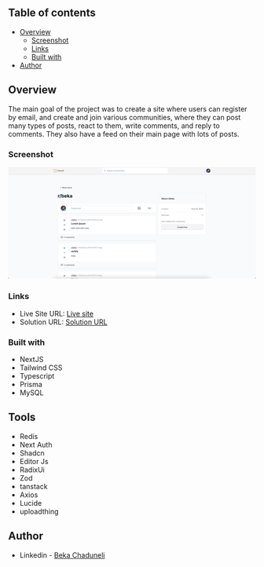 ## Table of contents

-   [Overview](#overview)
    -   [Screenshot](#screenshot)
    -   [Links](#links)
    -   [Built with](#built-with)
-   [Author](#author)

## Overview

The main goal of the project was to create a site where users can register by email, and create and join various communities, where they can post many types of posts, react to them, write comments, and reply to comments. They also have a feed on their main page with lots of posts.

### Screenshot

![](/preview.png)

### Links

-   Live Site URL: [Live site](https://reddit-clone-ten-amber.vercel.app/)
-   Solution URL: [Solution URL](https://github.com/bekaChaduneli/reddit-clone)

### Built with

-   NextJS
-   Tailwind CSS
-   Typescript
-   Prisma
-   MySQL

## Tools

-   Redis
-   Next Auth
-   Shadcn
-   Editor Js
-   RadixUi
-   Zod
-   tanstack
-   Axios
-   Lucide
-   uploadthing

## Author

-   Linkedin - [Beka Chaduneli](https://www.linkedin.com/in/beka-chaduneli-28203422b/)
